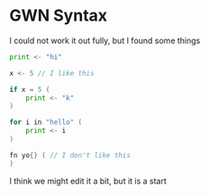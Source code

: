 # GWN Syntax

I could not work it out fully, but I found some things

```go
print <- "hi" 

x <- 5 // I like this

if x = 5 (
    print <- "k"
)

for i in "hello" (
    print <- i
)

fn yo{} ( // I don't like this
)

```

I think we might edit it a bit, but it is a start
